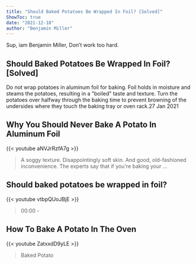 ```yaml
---
title: "Should Baked Potatoes Be Wrapped In Foil? [Solved]"
ShowToc: true 
date: "2021-12-18"
author: "Benjamin Miller" 
---
```


Sup, iam Benjamin Miller, Don’t work too hard.
## Should Baked Potatoes Be Wrapped In Foil? [Solved]
Do not wrap potatoes in aluminum foil for baking. Foil holds in moisture and steams the potatoes, resulting in a "boiled" taste and texture. Turn the potatoes over halfway through the baking time to prevent browning of the undersides where they touch the baking tray or oven rack.27 Jan 2021

## Why You Should Never Bake A Potato In Aluminum Foil
{{< youtube aNVJrRzfA7g >}}
>A soggy texture. Disappointingly soft skin. And good, old-fashioned inconvenience. The experts say that if you're baking your ...

## Should baked potatoes be wrapped in foil?
{{< youtube vtbpQUoJBjE >}}
>00:00 - 

## How To Bake A Potato In The Oven
{{< youtube ZatxxdD9yLE >}}
>Baked Potato


